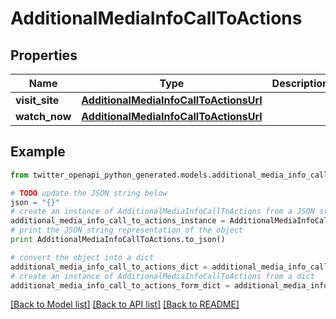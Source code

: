 # AdditionalMediaInfoCallToActions


## Properties

Name | Type | Description | Notes
------------ | ------------- | ------------- | -------------
**visit_site** | [**AdditionalMediaInfoCallToActionsUrl**](AdditionalMediaInfoCallToActionsUrl.md) |  | [optional] 
**watch_now** | [**AdditionalMediaInfoCallToActionsUrl**](AdditionalMediaInfoCallToActionsUrl.md) |  | [optional] 

## Example

```python
from twitter_openapi_python_generated.models.additional_media_info_call_to_actions import AdditionalMediaInfoCallToActions

# TODO update the JSON string below
json = "{}"
# create an instance of AdditionalMediaInfoCallToActions from a JSON string
additional_media_info_call_to_actions_instance = AdditionalMediaInfoCallToActions.from_json(json)
# print the JSON string representation of the object
print AdditionalMediaInfoCallToActions.to_json()

# convert the object into a dict
additional_media_info_call_to_actions_dict = additional_media_info_call_to_actions_instance.to_dict()
# create an instance of AdditionalMediaInfoCallToActions from a dict
additional_media_info_call_to_actions_form_dict = additional_media_info_call_to_actions.from_dict(additional_media_info_call_to_actions_dict)
```
[[Back to Model list]](../README.md#documentation-for-models) [[Back to API list]](../README.md#documentation-for-api-endpoints) [[Back to README]](../README.md)


